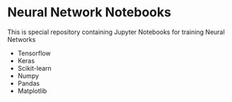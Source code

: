 # Neural Network Notebooks
This is special repository containing Jupyter Notebooks for training Neural Networks 

<ul>
  <li>Tensorflow</li>
  <li>Keras</li>
  <li> Scikit-learn </li>
  <li> Numpy </li>  
  <li> Pandas </li> 
  <li> Matplotlib </li> 
 </ul>
